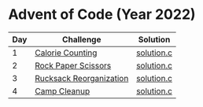 # Advent of Code (Year 2022)
| Day | Challenge                                                              | Solution                                                                                                    |
| --- | ---------------------------------------------------------------------- | ----------------------------------------------------------------------------------------------------------- |
| 1   | [Calorie Counting](https://adventofcode.com/2022/day/1)                     | [solution.c](https://github.com/Jdwalli/coding-challenges/blob/main/advent_of_code/2022/day_1/solution.c) |
| 2   | [Rock Paper Scissors](https://adventofcode.com/2022/day/2)                     | [solution.c](https://github.com/Jdwalli/coding-challenges/blob/main/advent_of_code/2022/day_2/solution.c) |
| 3   | [Rucksack Reorganization](https://adventofcode.com/2022/day/3)                     | [solution.c](https://github.com/Jdwalli/coding-challenges/blob/main/advent_of_code/2022/day_3/solution.c) |
| 4   | [Camp Cleanup](https://adventofcode.com/2022/day/4)                     | [solution.c](https://github.com/Jdwalli/coding-challenges/blob/main/advent_of_code/2022/day_4/solution.c) |
